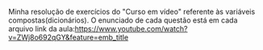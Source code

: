 Minha resolução de exercícios do "Curso em vídeo" referente às variáveis compostas(dicionários).
O enunciado de cada questão está em cada arquivo
link da aula:https://www.youtube.com/watch?v=ZWj8o692qGY&feature=emb_title
